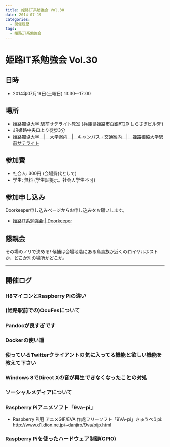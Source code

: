 ```yaml
---
title: 姫路IT系勉強会 Vol.30
date: 2014-07-19
categories:
  - 開催履歴
tags:
  - 姫路IT系勉強会
---
```


# 姫路IT系勉強会 Vol.30

## 日時

- 2014年07月19日(土曜日) 13:30～17:00

## 場所

- 姫路獨協大学 駅前サテライト教室 (兵庫県姫路市白銀町20 しらさぎビル6F)
- JR姫路中央口より徒歩3分
- [姫路獨協大学　|　大学案内　|　キャンパス・交通案内　|　姫路獨協大学駅前サテライト](http://www.himeji-du.ac.jp/access/satellite/)

## 参加費

- 社会人: 300円 (会場費代として)
- 学生: 無料 (学生証提示。社会人学生不可)

## 参加申し込み

Doorkeeper申し込みページからお申し込みをお願いします。

- [姫路IT系勉強会 | Doorkeeper](http://histudy.doorkeeper.jp/events/13220)

## 懇親会

その場のノリで決める!
候補は会場地階にある鳥貴族か近くのロイヤルホストか、どこか別の場所かどこか。

------------------------------------------------------------------------

## 開催ログ

### H8マイコンとRaspberry Piの違い

### (姫路駅前での)OcuFesについて

### Pandocが良すぎです

### Dockerの使い道

### 使っているTwitterクライアントの気に入ってる機能と欲しい機能を教えて下さい

### Windows 8でDirect Xの音が再生できなくなったことの対処

### ソーシャルメディアについて

### Raspberry Piアニメソフト「9va-pi」

- Raspberry Pi用 アニメGIF/EVA 作成フリーソフト「9VA-pi」きゅうべえpi: <http://www.d1.dion.ne.jp/~danjiro/9va/pijp.html>

### Raspberry Piを使ったハードウェア制御(GPIO)

